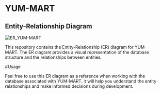 # YUM-MART

## Entity-Relationship Diagram

![ER_YUM-MART](https://github.com/aashish-project/YUM-MART/assets/96516926/c923c52f-23ba-486d-9a73-1a59267ec922)

This repository contains the Entity-Relationship (ER) diagram for YUM-MART. The ER diagram provides a visual representation of the database structure and the relationships between entities.

#Usage

Feel free to use this ER diagram as a reference when working with the database associated with YUM-MART. It will help you understand the entity relationships and make informed decisions during development.
